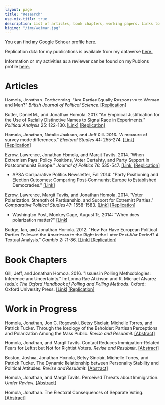 ```yaml
---
layout: page
title: "Research"
use-mix-title: true
description: List of articles, book chapters, working papers. Links to abstracts, Google Scholar and Publons.
bigimg: "/img/weimar.jpg"
---
```

You can find my Google Scholar profile <a href="https://scholar.google.com/citations?user=aSE6nxMAAAAJ" target="_blank">here.</a>

Replication data for my publications is available from my dataverse <a href="https://dataverse.harvard.edu/dataverse/jhomola" target="_blank">here.</a>

Information on my activities as a reviewer can be found on my Publons profile <a href="https://publons.com/a/1249053/" target="_blank">here.</a>

# Articles

Homola, Jonathan. Forthcoming. "Are Parties Equally Responsive to Women and Men?" *British Journal of Political Science*. [[Replication]](http://dx.doi.org/10.7910/DVN/K1TVXL "Replication Files")

Butler, Daniel M., and Jonathan Homola. 2017. "An Empirical Justification for the Use of Racially Distinctive Names to Signal Race in Experiments." *Political Analysis* 25: 122-130. [[Link]](https://doi.org/10.1017/pan.2016.15 "Political Analysis") [[Replication]](http://dx.doi.org/10.7910/DVN/LUGBL1 "Replication Files")

Homola, Jonathan, Natalie Jackson, and Jeff Gill. 2016. "A measure of survey mode differences." *Electoral Studies* 44: 255-274. [[Link]](http://dx.doi.org/10.1016/j.electstud.2016.06.010 "Electoral Studies") [[Replication]](http://dx.doi.org/10.7910/DVN/BHEM8T "Replication Files")

Ezrow, Lawrence, Jonathan Homola, and Margit Tavits. 2014. "When Extremism Pays: Policy Positions, Voter Certainty, and Party Support in Postcommunist Europe." *Journal of Politics* 76: 535-547. [[Link]](http://dx.doi.org/10.1017/S0022381613001461 "Journal of Politics") [[Replication]](http://dx.doi.org/10.7910/DVN/ZSBLXF "Replication Files")
 * APSA Comparative Politics Newsletter, Fall 2014: "Party Positioning and Election Outcomes: Comparing Post-Communist Europe to Established Democracies." [[Link]](http://charlescrabtree.com/archived_newsletters/2014_fall.pdf "Comparative Politics Newsletter")

Ezrow, Lawrence, Margit Tavits, and Jonathan Homola. 2014. "Voter Polarization, Strength of Partisanship, and Support for Extremist Parties." *Comparative Political Studies* 47: 1558-1583. [[Link]](http://dx.doi.org/10.1177/0010414013512605 "Comparative Political Studies") [[Replication]](http://dx.doi.org/10.7910/DVN/MP5XXC "Replication Files")
 * Washington Post, Monkey Cage, August 15, 2014: "When does polarization matter?" [[Link]](http://www.washingtonpost.com/blogs/monkey-cage/wp/2014/08/15/when-does-polarization-matter/ "Washington Post/Monkey Cage")

Budge, Ian, and Jonathan Homola. 2012. "How Far Have European Political Parties Followed the Americans to the Right in the Later Post-War Period? A Textual Analysis." *Cambio* 2: 71-86. [[Link]](http://dx.doi.org/10.13128/cambio-19435 "Cambio") [[Replication]](http://dx.doi.org/10.7910/DVN/NZFAXI "Replication Files")

# Book Chapters

Gill, Jeff, and Jonathan Homola. 2016. "Issues in Polling Methodologies: Inference and Uncertainty." In: Lonna Rae Atkinson and R. Michael Alvarez (eds.): *The Oxford Handbook of Polling and Polling Methods*. Oxford: Oxford University Press. [[Link]](http://dx.doi.org/10.1093/oxfordhb/9780190213299.013.11 "OUP Handbooks") [[Replication]](http://dx.doi.org/10.7910/DVN/X9NUOJ "Replication Files")

# Work in Progress

Homola, Jonathan, Jon C. Rogowski, Betsy Sinclair, Michelle Torres, and Patrick Tucker. Through the Ideology of the Beholder: Partisan Perceptions and Polarization Among the Mass Public. *Revise and Resubmit*. [[Abstract]](http://jhomola.com/abstracts#ideology)

Homola, Jonathan, and Margit Tavits. Contact Reduces Immigration-Related Fears for Leftist but Not for Rightist Voters. *Revise and Resubmit*. [[Abstract]](http://jhomola.com/abstracts#contact)

Boston, Joshua, Jonathan Homola, Betsy Sinclair, Michelle Torres, and Patrick Tucker. The Dynamic Relationship between Personality Stability and Political Attitudes. *Revise and Resubmit*. [[Abstract]](http://jhomola.com/abstracts#tipi)

Homola, Jonathan, and Margit Tavits. Perceived Threats about Immigration. *Under Review*. [[Abstract]](http://jhomola.com/abstracts#threats)

Homola, Jonathan. The Electoral Consequences of Separate Voting. [[Abstract]](http://jhomola.com/abstracts#separate)
